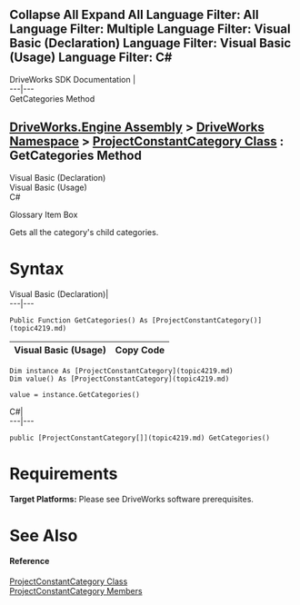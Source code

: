 Collapse All Expand All Language Filter: All  Language Filter: Multiple  Language Filter: Visual Basic (Declaration) Language Filter: Visual Basic (Usage) Language Filter: C#  
---  
DriveWorks SDK Documentation  |   
---|---  
GetCategories Method   
  
[DriveWorks.Engine Assembly](topic2156.md) > [DriveWorks Namespace](topic2159.md) > [ProjectConstantCategory Class](topic4219.md) : GetCategories Method  
---  
  
Visual Basic (Declaration)    
Visual Basic (Usage)    
C# 

Glossary Item Box

Gets all the category's child categories. 

# Syntax

Visual Basic (Declaration)|   
---|---  
      
    
    Public Function GetCategories() As [ProjectConstantCategory()](topic4219.md)  
  
Visual Basic (Usage)| Copy Code  
---|---  
      
    
    Dim instance As [ProjectConstantCategory](topic4219.md)
    Dim value() As [ProjectConstantCategory](topic4219.md)
     
    value = instance.GetCategories()  
  
C#|   
---|---  
      
    
    public [ProjectConstantCategory[]](topic4219.md) GetCategories()  
  
# Requirements

**Target Platforms:** Please see DriveWorks software prerequisites.

# See Also

#### Reference

[ProjectConstantCategory Class](topic4219.md)   
[ProjectConstantCategory Members](topic4220.md)


